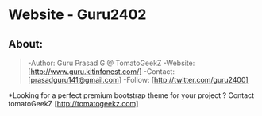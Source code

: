 # Website - Guru2402

 ## About:
 
 >-Author: 		Guru Prasad G @ TomatoGeekZ
 >-Website: 		[http://www.guru.kitinfonest.com/]
 >-Contact: 		[prasadguru141@gmail.com]
 >-Follow: 		[http://twitter.com/guru2400]
 

*Looking for a perfect premium bootstrap theme for your project ? Contact tomatoGeekZ
[http://tomatogeekz.com]
